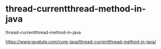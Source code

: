 # thread-currentthread-method-in-java
thread-currentthread-method-in-java

https://www.javatute.com/core-java/thread-currentthread-method-in-java/
